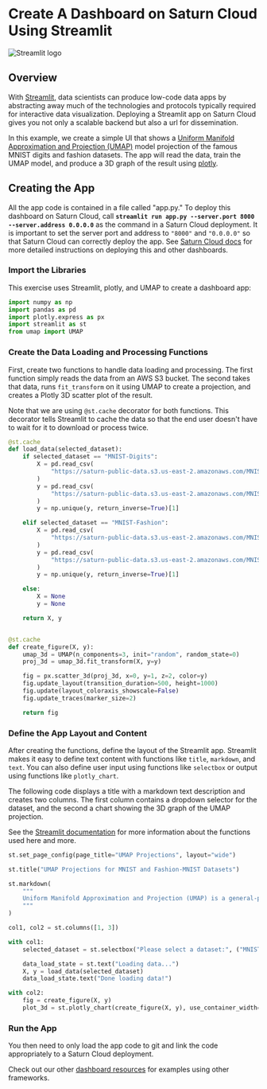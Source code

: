 # Create A Dashboard on Saturn Cloud Using Streamlit

![Streamlit logo](https://saturn-public-assets.s3.us-east-2.amazonaws.com/example-resources/streamlit-logo.png "doc-image")

## Overview
With [Streamlit](https://streamlit.io/), data scientists can produce low-code data apps by abstracting away much of the technologies and protocols typically required for interactive data visualization. Deploying a Streamlit app on Saturn Cloud gives you not only a scalable backend but also a url for dissemination.

In this example, we create a simple UI that shows a [Uniform Manifold Approximation and Projection (UMAP)](https://umap-learn.readthedocs.io/en/latest/) model projection of the famous MNIST digits and fashion datasets. The app will read the data, train the UMAP model, and produce a 3D graph of the result using [plotly](https://plotly.com/python/).

## Creating the App
All the app code is contained in a file called "app.py." To deploy this dashboard on Saturn Cloud, call **`streamlit run app.py --server.port 8000 --server.address 0.0.0.0`** as the command in a Saturn Cloud deployment. It is important to set the server port and address to `"8000"` and `"0.0.0.0"` so that Saturn Cloud can correctly deploy the app. See [Saturn Cloud docs](https://saturncloud.io/docs/examples/dashboards/dashboard/) for more detailed instructions on deploying this and other dashboards.

### Import the Libraries

This exercise uses Streamlit, plotly, and UMAP to create a dashboard app:

``` python
import numpy as np
import pandas as pd
import plotly.express as px
import streamlit as st
from umap import UMAP
```

### Create the Data Loading and Processing Functions
First, create two functions to handle data loading and processing. The first function simply reads the data from an AWS S3 bucket. The second takes that data, runs `fit_transform` on it using UMAP to create a projection, and creates a Plotly 3D scatter plot of the result.

Note that we are using `@st.cache` decorator for both functions. This decorator tells Streamlit to cache the data so that the end user doesn't have to wait for it to download or process twice.

``` python
@st.cache
def load_data(selected_dataset):
    if selected_dataset == "MNIST-Digits":
        X = pd.read_csv(
            "https://saturn-public-data.s3.us-east-2.amazonaws.com/MNIST-1000/mnist-1000-input.csv"
        )
        y = pd.read_csv(
            "https://saturn-public-data.s3.us-east-2.amazonaws.com/MNIST-1000/mnist-1000-labels.csv"
        )
        y = np.unique(y, return_inverse=True)[1]

    elif selected_dataset == "MNIST-Fashion":
        X = pd.read_csv(
            "https://saturn-public-data.s3.us-east-2.amazonaws.com/MNIST-1000/fashion-1000-input.csv"
        )
        y = pd.read_csv(
            "https://saturn-public-data.s3.us-east-2.amazonaws.com/MNIST-1000/fashion-1000-labels.csv"
        )
        y = np.unique(y, return_inverse=True)[1]

    else:
        X = None
        y = None

    return X, y


@st.cache
def create_figure(X, y):
    umap_3d = UMAP(n_components=3, init="random", random_state=0)
    proj_3d = umap_3d.fit_transform(X, y=y)

    fig = px.scatter_3d(proj_3d, x=0, y=1, z=2, color=y)
    fig.update_layout(transition_duration=500, height=1000)
    fig.update(layout_coloraxis_showscale=False)
    fig.update_traces(marker_size=2)

    return fig
```


### Define the App Layout and Content

After creating the functions, define the layout of the Streamlit app. Streamlit makes it easy to define text content with functions like `title`, `markdown`, and `text`. You can also define user input using functions like `selectbox` or output using functions like `plotly_chart`.

The following code displays a title with a markdown text description and creates two columns. The first column contains a dropdown selector for the dataset, and the second a chart showing the 3D graph of the UMAP projection.

See the [Streamlit documentation](https://docs.streamlit.io/) for more information about the functions used here and more.

``` python
st.set_page_config(page_title="UMAP Projections", layout="wide")

st.title("UMAP Projections for MNIST and Fashion-MNIST Datasets")

st.markdown(
    """
    Uniform Manifold Approximation and Projection (UMAP) is a general-purpose dimension reduction algorithm. Similar to t-distributed stochastic neighbor embedding (t-SNE), you can use UMAP to visualize the relationships between data points. In this example, we are training a three-component UMAP model on MNIST datasets and then displaying the 3D graph of the result. The color of the point in the graph is based on the label. In the resulting graph, blobs of colors show that UMAP clustered data points with similar labels together.
    """
)

col1, col2 = st.columns([1, 3])

with col1:
    selected_dataset = st.selectbox("Please select a dataset:", ("MNIST-Digits", "MNIST-Fashion"))

    data_load_state = st.text("Loading data...")
    X, y = load_data(selected_dataset)
    data_load_state.text("Done loading data!")

with col2:
    fig = create_figure(X, y)
    plot_3d = st.plotly_chart(create_figure(X, y), use_container_width=True)
```


### Run the App

You then need to only load the app code to git and link the code appropriately to a Saturn Cloud deployment. 

Check out our other [dashboard resources](https://saturncloud.io/docs/examples/python/production/) for examples using other frameworks.